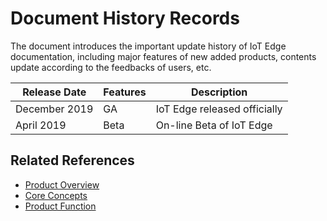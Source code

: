 # Document History Records

The document introduces the important update history of IoT Edge documentation, including major features of new added products, contents update according to the feedbacks of users, etc.

| Release Date  | Features | Description                           |
| ---------- | ---- | ------------------------------ |
| December 2019 | GA   | IoT Edge released officially |
| April 2019 | Beta | On-line Beta of IoT Edge |

## Related References

- [Product Overview](../Introduction/Product-Overview.md)
- [Core Concepts](../Introduction/Core-Concepts.md)
- [Product Function](../Introduction/Features.md)

